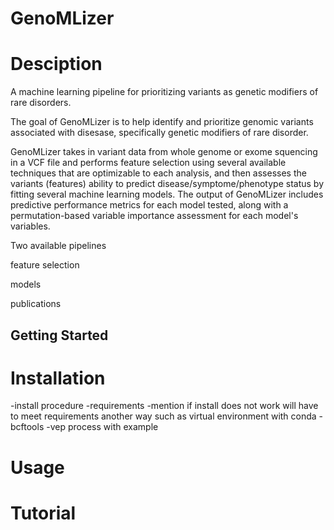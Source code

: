 # GenoMLizer

# Desciption
A machine learning pipeline for prioritizing variants as genetic modifiers of rare disorders.

The goal of GenoMLizer is to help identify and prioritize genomic variants associated with disesase, specifically genetic modifiers of rare disorder.

GenoMLizer takes in variant data from whole genome or exome squencing in a VCF file and performs feature selection using several available techniques that are optimizable to each analysis, and then assesses the variants (features) ability to predict disease/symptome/phenotype status by fitting several machine learning models. The output of GenoMLizer includes predictive performance metrics for each model tested, along with a permutation-based variable importance assessment for each model's variables. 


Two available pipelines

feature selection

models

publications

## Getting Started

# Installation

-install procedure
-requirements
  -mention if install does not work will have to meet requirements another way such as virtual environment with conda
-bcftools
-vep process with example 

 # Usage

 # Tutorial
